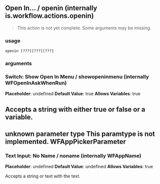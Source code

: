
## Open In... / openin (internally is.workflow.actions.openin)

> This action is not yet complete. Some arguments may be missing.

### usage
`openin [???][???][???]`

### arguments
### Switch: Show Open In Menu / showopeninmenu (internally WFOpenInAskWhenRun)
**Placeholder**: undefined
**Default Value**: true
**Allows Variables**: true


Accepts a string with either true or false
or a variable.
---
unknown parameter type This paramtype is not implemented. WFAppPickerParameter
---
### Text Input: No Name / noname (internally WFAppName)
**Placeholder**: undefined
**Default Value**: undefined
**Allows Variables**: true


Accepts a string 
or text
with the text.
